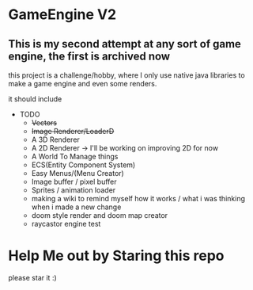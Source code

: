 # GameEngine V2

## This is my second attempt at any sort of game engine, the first is archived now
this project is a challenge/hobby, where I only use native java libraries to make a game engine and even some renders.

it should include
- TODO
  - ~~Vectors~~
  - ~~Image Renderer/LoaderD~~
  - A 3D Renderer
  - A 2D Renderer -> I'll be working on improving 2D for now
  - A World To Manage things
  - ECS(Entity Component System)
  - Easy Menus/(Menu Creator)
  - Image buffer / pixel buffer
  - Sprites / animation loader
  - making a wiki to remind myself how it works / what i was thinking when i made a new change
  - doom style render and doom map creator
  - raycastor engine test
  
# Help Me out by Staring this repo
please star it :)
